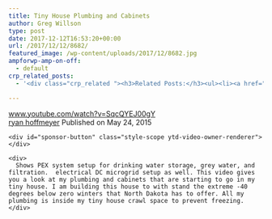 ```yaml
---
title: Tiny House Plumbing and Cabinets
author: Greg Willson
type: post
date: 2017-12-12T16:53:20+00:00
url: /2017/12/12/8682/
featured_image: /wp-content/uploads/2017/12/8682.jpg
ampforwp-amp-on-off:
  - default
crp_related_posts:
  - '<div class="crp_related "><h3>Related Posts:</h3><ul><li><a href="https://scdhub.org/2017/12/25/wastewater-treatment-and-biosolids-management/"    ><img src="https://scdhub.org/wp-content/uploads/2017/12/wastewater-treatment-and-biosoli-150x150.jpg" alt="Wastewater treatment and Biosolids management" title="Wastewater treatment and Biosolids management" width="150" height="150" class="crp_thumb crp_featured" /><span class="crp_title">Wastewater treatment and Biosolids management</span></a></li><li><a href="https://scdhub.org/2018/01/06/household-and-neighborhood-sanitation-infrastructures-excreta-wastewater-disposal-in-developing-countries/"    ><img src="https://scdhub.org/wp-content/plugins/contextual-related-posts/default.png" alt="Household and neighborhood Sanitation Infrastructures: Excreta, wastewater disposal in developing countries" title="Household and neighborhood Sanitation Infrastructures: Excreta, wastewater disposal in developing countries" width="150" height="150" class="crp_thumb crp_default" /><span class="crp_title">Household and neighborhood Sanitation&hellip;</span></a></li><li><a href="https://scdhub.org/2017/05/31/colorado-homeless-outloud/"    ><img src="https://scdhub.org/wp-content/uploads/2017/05/Screen-Shot-2017-06-08-at-3.02.26-PM-150x150.png" alt="Denver Homeless Outloud" title="Denver Homeless Outloud" width="150" height="150" class="crp_thumb crp_featured" /><span class="crp_title">Denver Homeless Outloud</span></a></li><li><a href="https://scdhub.org/2017/12/29/walking-in-sabinas-shoes-world-vision/"    ><img src="https://scdhub.org/wp-content/uploads/2017/12/walking-in-sabinas-shoes-world-v-150x150.jpg" alt="Walking in Sabinas Shoes &#8211; World Vision" title="Walking in Sabinas Shoes &#8211; World Vision" width="150" height="150" class="crp_thumb crp_featured" /><span class="crp_title">Walking in Sabinas Shoes &#8211; World Vision</span></a></li><li><a href="https://scdhub.org/founding-board/"    ><img src="https://scdhub.org/wp-content/uploads/2017/04/Screen-Shot-2017-08-14-at-11.39.28-AM-150x150.png" alt="Founding Board" title="Founding Board" width="150" height="150" class="crp_thumb crp_correctfirst" /><span class="crp_title">Founding Board</span></a></li><li><a href="https://scdhub.org/2017/06/11/lead-contamination-beyond-flint-drinking-water-and-childrens-health/"    ><img src="https://scdhub.org/wp-content/uploads/2017/06/Screen-Shot-2017-06-10-at-10.17.39-PM-150x150.png" alt="Lead Contamination Beyond Flint: Drinking Water and Children&#8217;s Health" title="Lead Contamination Beyond Flint: Drinking Water and Children&#8217;s Health" width="150" height="150" class="crp_thumb crp_featured" /><span class="crp_title">Lead Contamination Beyond Flint: Drinking Water and&hellip;</span></a></li></ul><div class="crp_clear"></div></div>'

---
```

<div>
  <a href="https://www.youtube.com/watch?v=SqcQYEJ00gY" class="autohyperlink">www.youtube.com/watch?v=SqcQYEJ00gY</a>
</div>

<div>
</div>

<div>
  <div id="top-row" class="style-scope ytd-video-secondary-info-renderer">
    <div id="upload-info" class="style-scope ytd-video-owner-renderer">
      <a class="yt-simple-endpoint style-scope yt-formatted-string" href="https://www.youtube.com/channel/UCwfRUS3pFBdPKQBz74Xc0Ww">ryan hoffmeyer</a> Published on May 24, 2015
    </div>
    
    <div id="sponsor-button" class="style-scope ytd-video-owner-renderer">
    </div>
    
    <div>
      Shows PEX system setup for drinking water storage, grey water, and filtration.  electrical DC microgrid setup as well. This video gives you a look at my plumbing and cabinets that are starting to go in my tiny house. I am building this house to with stand the extreme -40 degrees below zero winters that North Dakota has to offer. All my plumbing is inside my tiny house crawl space to prevent freezing.
    </div>
  </div>
</div>

<div>
</div>

<div>
  <div id="top-row" class="style-scope ytd-video-secondary-info-renderer">
    <div id="sponsor-button" class="style-scope ytd-video-owner-renderer">
    </div>
  </div>
</div>